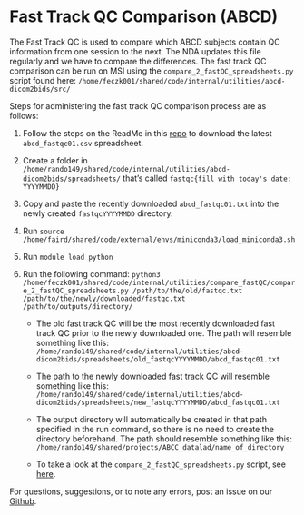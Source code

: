 # Fast Track QC Comparison (ABCD)

The Fast Track QC is used to compare which ABCD subjects contain QC information from one session to the next. The NDA updates this file regularly and we have to compare the differences. The fast track QC comparison can be run on MSI using the `compare_2_fastQC_spreadsheets.py` script found here: `/home/feczk001/shared/code/internal/utilities/abcd-dicom2bids/src/`


Steps for administering the fast track QC comparison process are as follows:

1. Follow the steps on the ReadMe in this [repo](https://github.com/DCAN-Labs/abcd-dicom2bids) to download the latest `abcd_fastqc01.csv` spreadsheet.

2. Create a folder in `/home/rando149/shared/code/internal/utilities/abcd-dicom2bids/spreadsheets/` that’s called `fastqc{fill with today's date: YYYYMMDD}` 

3. Copy and paste the recently downloaded `abcd_fastqc01.txt` into the newly created `fastqcYYYYMMDD` directory.

4. Run `source /home/faird/shared/code/external/envs/miniconda3/load_miniconda3.sh`

5. Run `module load python`

6. Run the following command: `python3 /home/feczk001/shared/code/internal/utilities/compare_fastQC/compare_2_fastQC_spreadsheets.py /path/to/the/old/fastqc.txt /path/to/the/newly/downloaded/fastqc.txt /path/to/outputs/directory/`
   
    * The old fast track QC will be the most recently downloaded fast track QC prior to the newly downloaded one. The path will resemble something like this: `/home/rando149/shared/code/internal/utilities/abcd-dicom2bids/spreadsheets/old_fastqcYYYYMMDD/abcd_fastqc01.txt` 
    
    * The path to the newly downloaded fast track QC will resemble something like this:  `/home/rando149/shared/code/internal/utilities/abcd-dicom2bids/spreadsheets/new_fastqcYYYYMMDD/abcd_fastqc01.txt` 
    
    * The output directory will automatically be created in that path specified in the run command, so there is no need to create the directory beforehand. The path should resemble something like this: `/home/rando149/shared/projects/ABCC_datalad/name_of_directory`
    
    * To take a look at the `compare_2_fastQC_spreadsheets.py` script, see [here](https://github.com/DCAN-Labs/compare-fastQC).


For questions, suggestions, or to note any errors, post an issue on our [Github](https://github.com/DCAN-Labs/cdni-brain/issues).